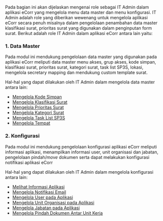 Pada bagian ini akan dijelaskan mengenai role sebagai IT Admin dalam aplikasi eCorr yang mengelola menu data master dan menu 
konfigurasi. IT Admin adalah role yang diberikan wewenang untuk mengelola aplikasi eCorr secara penuh misalnya dalam 
pengelolaan penambahan data master klasifikasi surat, prioritas surat yang digunakan dalam penginputan form surat. 
Berikut adalah role IT Admin dalam aplikasi eCorr antara lain yaitu: 

### 1. Data Master 

Pada modul ini mendukung pengelolaan data master yang digunakan pada aplikasi eCorr meliputi data master menu akses, grup 
akses, kode simpan, klasifikasi surat, prioritas surat, kategori surat, task list SP3S, lokasi, mengelola secretary mapping
dan mendukung custom template surat. 

Hal-hal yang dapat dilakukan oleh IT Admin dalam mengelola data master antara lain: 

- [Mengelola Kode Simpan](https://docs.oficioo.id/Categories/2d9c11da-9ad0-4b75-8369-74049c55dac7/it-admins#!/Posts/2d9c11da-9ad0-4b75-8369-74049c55dac7/data-master/ca83b8105c1b4ad599acb838d6f342b4 "Klik Link Ini Untuk Mengelola Kode Simpan")
- [Mengelola Klasifikasi Surat](https://docs.oficioo.id/Categories/2d9c11da-9ad0-4b75-8369-74049c55dac7/it-admins#!/Posts/2d9c11da-9ad0-4b75-8369-74049c55dac7/data-master/cea0213291be4b06bba9e0abf5186556 "Klik Link Ini Untuk Mengelola Klasifikasi Surat")
- [Mengelola Prioritas Surat](https://docs.oficioo.id/Categories/2d9c11da-9ad0-4b75-8369-74049c55dac7/it-admins#!/Posts/2d9c11da-9ad0-4b75-8369-74049c55dac7/data-master/5482a3cbfcf64db9aab04788a726f1fe "Klik Link Ini Untuk Mengelola Prioritas Surat")
- [Mengelola Kategori Surat](https://docs.oficioo.id/Categories/2d9c11da-9ad0-4b75-8369-74049c55dac7/it-admins#!/Posts/2d9c11da-9ad0-4b75-8369-74049c55dac7/data-master/0092c1ffd8dc40a38924b1f751e577f5 "Klik Link Ini Untuk Mengelola Kategori Surat")
- [Mengelola Task List SP3S](https://docs.oficioo.id/Categories/2d9c11da-9ad0-4b75-8369-74049c55dac7/it-admins#!/Posts/2d9c11da-9ad0-4b75-8369-74049c55dac7/data-master/5acdebb05f6342599ca97452bf2cdf9c "Klik Link Ini Untuk Mengelola Task List SP3S")
- [Mengelola Tempat](https://docs.oficioo.id/Categories/2d9c11da-9ad0-4b75-8369-74049c55dac7/it-admins#!/Posts/2d9c11da-9ad0-4b75-8369-74049c55dac7/data-master/693e7952cb94420197d0da3fae6a5773 "Klik Link Ini Untuk Mengelola Tempat")

### 2. Konfigurasi

Pada modul ini mendukung pengelolaan konfigurasi aplikasi eCorr meliputi informasi aplikasi, menampilkan informasi user, 
unit organisasi dan jabatan, pengelolaan pindah/*move* dokumen serta dapat melakukan konfigurasi notifikasi aplikasi eCorr

Hal-hal yang dapat dilakukan oleh IT Admin dalam mengelola konfigurasi antara lain: 

- [Melihat Informasi Aplikasi](https://docs.oficioo.id/Categories/2d9c11da-9ad0-4b75-8369-74049c55dac7/it-admins#!/Posts/2d9c11da-9ad0-4b75-8369-74049c55dac7/konfigurasi/f2aa86a44c7b44bcb55f851d75e49b29 "Klik Link Ini Untuk Melihat Informasi Aplikasi")
- [Mengelola Notifikasi Email](https://docs.oficioo.id/Categories/2d9c11da-9ad0-4b75-8369-74049c55dac7/it-admins#!/Posts/2d9c11da-9ad0-4b75-8369-74049c55dac7/konfigurasi/c75b2254da0d40df8993c0f1430c577b "Klik Link Ini Untuk Mengelola Notifikasi Email")
- [Mengelola User pada Aplikasi](https://docs.oficioo.id/Categories/2d9c11da-9ad0-4b75-8369-74049c55dac7/it-admins#!/Posts/2d9c11da-9ad0-4b75-8369-74049c55dac7/konfigurasi/1fb09975b5d44804adae4544bdbf60ff "Klik Link Ini Untuk Mengelola User pada Aplikasi")
- [Mengelola Unit Organisasi pada Aplikasi](https://docs.oficioo.id/Categories/2d9c11da-9ad0-4b75-8369-74049c55dac7/it-admins#!/Posts/2d9c11da-9ad0-4b75-8369-74049c55dac7/konfigurasi/47d5733b7faf4f8a92da2d5711882236 "Klik Link Ini Untuk Mengelola Unit Organisasi pada Aplikasi")
- [Mengelola Jabatan pada Aplikasi](https://docs.oficioo.id/Categories/2d9c11da-9ad0-4b75-8369-74049c55dac7/it-admins#!/Posts/2d9c11da-9ad0-4b75-8369-74049c55dac7/konfigurasi/bb182f75b5f64752847df7e0437ae59a "Klik Link Ini Untuk Mengelola Jabatan pada Aplikasi")
- [Mengelola Pindah Dokumen Antar Unit Kerja](https://docs.oficioo.id/Categories/2d9c11da-9ad0-4b75-8369-74049c55dac7/it-admins#!/Posts/2d9c11da-9ad0-4b75-8369-74049c55dac7/konfigurasi/56b00705ac134527af1e06d028c102c1 "Klik Link Ini Untuk Mengelola Pindah Dokumen Antar Unit Kerja")